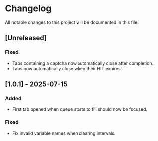 # Changelog

All notable changes to this project will be documented in this file.

## [Unreleased]

### Fixed

- Tabs containing a captcha now automatically close after completion.
- Tabs now automatically close when their HIT expires.

## [1.0.1] - 2025-07-15

### Added

- First tab opened when queue starts to fill should now be focused.

### Fixed

- Fix invalid variable names when clearing intervals.

